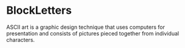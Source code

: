 # BlockLetters
ASCII art is a graphic design technique that uses computers for presentation and consists of pictures pieced together from individual characters.
